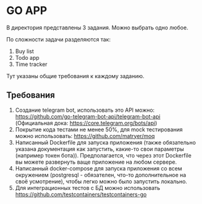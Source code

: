 # GO APP

В директория представлены 3 задания. Можно выбрать одно любое.

По сложности задачи разделяются так:

1. Buy list
2. Todo app
3. Time tracker

Тут указаны общие требования к каждому заданию.

## Требования

1. Создание telegram bot, использовать это API можно: https://github.com/go-telegram-bot-api/telegram-bot-api (Официальная дока: https://core.telegram.org/bots/api)
2. Покрытие кода тестами не менее 50%, для mock тестирования можно использовать: https://github.com/matryer/moq
3. Написанный Dockerfile для запуска приложения (также обязательно указана документация как запустить, какие-то свои параметры (например токен бота)). Предполагается, что через этот Dockerfile вы можете развернуть ваще приложение на любом сервере.
4. Написанный docker-compose для запуска приложения со всем окружением (postgresql - обязателен, что-то дополнительное на своё усмотрение), чтобы легко можно было запустить локально. 
5. Для интеграционных тестов с БД можно использовать https://github.com/testcontainers/testcontainers-go